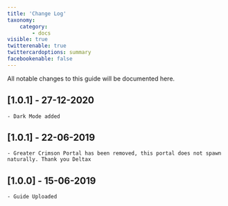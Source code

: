 ```yaml
---
title: 'Change Log'
taxonomy:
    category:
        - docs
visible: true
twitterenable: true
twittercardoptions: summary
facebookenable: false
---
```


All notable changes to this guide will be documented here.

## [1.0.1] - 27-12-2020
```
- Dark Mode added
```

## [1.0.1] - 22-06-2019

```
- Greater Crimson Portal has been removed, this portal does not spawn naturally. Thank you Deltax
```

## [1.0.0] - 15-06-2019

```
- Guide Uploaded
```
